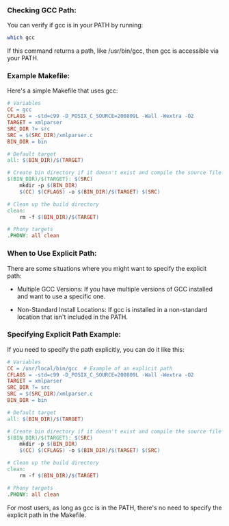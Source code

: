 ### Checking GCC Path:
You can verify if gcc is in your PATH by running:

```sh
which gcc
```
If this command returns a path, like /usr/bin/gcc, then gcc is accessible via your PATH.

### Example Makefile:
Here's a simple Makefile that uses gcc:

```makefile
# Variables
CC = gcc
CFLAGS = -std=c99 -D_POSIX_C_SOURCE=200809L -Wall -Wextra -O2
TARGET = xmlparser
SRC_DIR ?= src
SRC = $(SRC_DIR)/xmlparser.c
BIN_DIR = bin

# Default target
all: $(BIN_DIR)/$(TARGET)

# Create bin directory if it doesn't exist and compile the source file into the target executable
$(BIN_DIR)/$(TARGET): $(SRC)
    mkdir -p $(BIN_DIR)
    $(CC) $(CFLAGS) -o $(BIN_DIR)/$(TARGET) $(SRC)

# Clean up the build directory
clean:
    rm -f $(BIN_DIR)/$(TARGET)

# Phony targets
.PHONY: all clean
```

### When to Use Explicit Path:
There are some situations where you might want to specify the explicit path:

- Multiple GCC Versions: If you have multiple versions of GCC installed and want to use a specific one.

- Non-Standard Install Locations: If gcc is installed in a non-standard location that isn't included in the PATH.

### Specifying Explicit Path Example:
If you need to specify the path explicitly, you can do it like this:

```makefile
# Variables
CC = /usr/local/bin/gcc  # Example of an explicit path
CFLAGS = -std=c99 -D_POSIX_C_SOURCE=200809L -Wall -Wextra -O2
TARGET = xmlparser
SRC_DIR ?= src
SRC = $(SRC_DIR)/xmlparser.c
BIN_DIR = bin

# Default target
all: $(BIN_DIR)/$(TARGET)

# Create bin directory if it doesn't exist and compile the source file into the target executable
$(BIN_DIR)/$(TARGET): $(SRC)
    mkdir -p $(BIN_DIR)
    $(CC) $(CFLAGS) -o $(BIN_DIR)/$(TARGET) $(SRC)

# Clean up the build directory
clean:
    rm -f $(BIN_DIR)/$(TARGET)

# Phony targets
.PHONY: all clean
```

For most users, as long as gcc is in the PATH, there's no need to specify the explicit path in the Makefile.